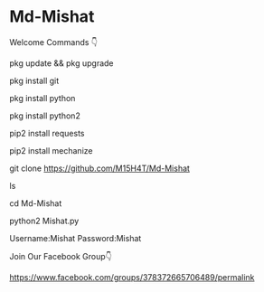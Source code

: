 # Md-Mishat
Welcome Commands 👇

pkg update && pkg upgrade

pkg install git

pkg install python

pkg install python2

pip2 install requests

pip2 install mechanize

git clone https://github.com/M15H4T/Md-Mishat

ls

cd Md-Mishat

python2 Mishat.py

Username:Mishat
Password:Mishat

Join Our Facebook Group👇    

https://www.facebook.com/groups/378372665706489/permalink
